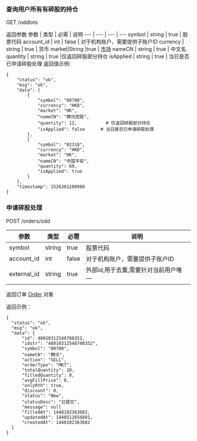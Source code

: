### <a name="oddlots"></a> 查询用户所有有碎股的持仓
GET /oddlots

返回参数
参数 | 类型 | 必需 | 说明
--- | --- | --- | ---
symbol | string | true | 股票代码
account_id | int | false | 对于机构账户，需要提供子账户ID
currency | string | true | 货币
market|String  |true | [市场](data.md#market)
nameCN | string | true | 中文名
quantity | string | true |仅返回碎股部分持仓
isApplied | string | true | 当日是否已申请碎股处理
返回值示例:

    {
        "status": "ok",
        "msg": "ok",
        "data": [
            {
                "symbol": "00700",
                "currency": "HKD",
                "market": "HK",
                "nameCN": "腾讯控股",
                "quantity": 12,           # 仅返回碎股部分持仓
                "isApplied": false      # 当日是否已申请碎股处理
            },
            {
                "symbol": "02318",
                "currency": "HKD",
                "market": "HK",
                "nameCN": "中国平安",
                "quantity": 69, 
                "isApplied": true
            }
        ],
        "timestamp": 1526361280980
    }
    
### <a name="place"></a> 申请碎股处理
POST /orders/odd

参数 | 类型 | 必需 | 说明
--- | --- | --- | ---
symbol | string | true | 股票代码
account_id | int | false | 对于机构账户，需要提供子账户ID
external_id | string | true | 外部id,用于去重,需要针对当前用户唯一

返回订单 [Order](data.md#dataOrder) 对象

返回示例：

    {
      "status": "ok",
      "msg": "ok",
      "data": {
          "id": 48010312548708352,
          "idstr": "48010312548708352",
          "symbol": "00700",
          "nameCN": "腾讯",
          "action": "SELL",
          "orderType": "MKT",
          "totalQuantity": 10,
          "filledQuantity": 0,
          "avgFillPrice": 0,
          "onlyRth": true,
          "discount": 0,
          "status": "New",
          "statusDesc": "已提交",
          "message": null
          "filledAt": 1448102363682, 
          "updatedAt": 1448512656601,
          "createdAt": 1448102363682
      }
    }
    
